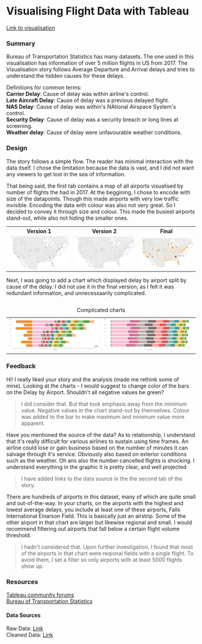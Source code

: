 # Visualising Flight Data with Tableau
[Link to visualisation](https://goo.gl/3XeN4N)

### Summary

Bureau of Transportation Statistics has many datasets. The one used in 
this visualisation has information of over 5 million flights in US 
from 2017.
The Visualisation story follows Average Departure and Arrival delays and
tries to understand the hidden causes for these delays.

Definitions for common terms:<br>
 **Carrier Delay**: Cause of delay was within airline's control. <br>
 **Late Aircraft Delay**: Cause of delay was a previous delayed flight.
 <br>
 **NAS Delay**: Cause of delay was within's NAtional Airspace System's 
 control.<br>
 **Security Delay**: Cause of delay was a security breach or long lines 
 at screening.<br>
 **Weather delay**: Cause of delay were unfavourable weather conditions.

### Design

The story follows a simple flow. The reader has minimal interaction with
the data itself. I chose the limitation because the data is vast, 
and I did not want any viewers to get lost in the sea of information.

That being said, the first tab contains a map of all airports visualised
by number of flights the had in 2017. At the beggining, I chose to 
encode with size of the datapoints. Though this made airports with very 
low traffic invisible. Encoding the data with colour was also not very 
great. So I decided to convey it through size and colour. This made the 
busiest airports stand-out, while also not hiding the smaller ones.

<table>
<tr>
<th>Version 1</th>
<th>Version 2</th>
<th>Final</th>
</tr>
<tr>
<td><img src="img/airport-size-small.PNG"/> </td>
<td><img src="img/Airport-unclear-colour.PNG"/> </td>
<td><img src="img/airport-final.PNG"/></td>
</tr>
<table>


Next, I was going to add a chart which displayed delay by airport split 
by cause of the delay. I did not use it in the final version, as I felt 
it was redundant information, and unnecessaarily complicated.

<table>
<caption>Complicated charts</caption>
<tr>
<td><img src="img/complicated delay group.PNG"/> </td>
<td><img src="img/complicated delay group 23.PNG"/> </td>
</tr>
<table>

### Feedback

Hi! I really liked your story and the analysis (made me rethink some of 
mine). Looking at the charts - I would suggest to change color of the 
bars on the Delay by Airport. Shouldn't all negative values be green?

> I did consider that. But that took emphasis away from the minimum 
> value. Negative values in the chart stand-out by themselves. Colour 
> was added to the bar to make maximum and minimum value more apparent.


Have you mentioned the source of the data? As to relationship, I 
understand that it's really difficult for various airlines to sustain 
using time frames. An airline could lose or gain business based on the 
number of minutes it can salvage through it's service. Obviously also 
based on exterior conditions such as the weather. Oh ans also the number 
cancelled flights is shocking. I understand everything in the graphic it
is pretty clear, and well projected


> I have added links to the data source in the the second tab of the 
> story.

There are hundreds of airports in this dataset, many of which are quite small 
and out-of-the-way. In your charts, on the airports with the highest and 
lowest average delays, you include at least one of these airports, Falls 
International Einarson Field. This is basically just an airstrip. Some of the 
other airport in that chart are larger but likewise regional and small. I 
would recommend filtering out airports that fall below a certain flight volume 
threshold.

> I hadn't considered that. Upon further investigation, I found that most of the
> airports in that chart were reqional fields with a single flight. To avoid 
> them, I set a filter so only airports with at least 5000 flights show up.

### Resources

[Tableau community forums](https://community.tableau.com/community/forums)<br>
[Bureau of Transportation Statistics](https://www.transtats.bts.gov/Tables.asp?DB_ID=120&DB_Name=Airline%20On-Time%20Performance%20Data&DB_Short_Name=On-Time)

#### Data Sources
Raw Data: [Link](https://drive.google.com/drive/folders/1rv_D3251_flGKsr-7ETVTUnKv4Gcls-Q?usp=sharing)<br>
Cleaned Data: [Link](https://drive.google.com/file/d/1v5WA3GKk2HOQc1F6Nfvr0Ori_8G-y8Of/view?usp=sharing)
